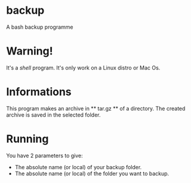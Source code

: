 # backup
A bash backup programme

# Warning!
It's a *shell* program. It's only work on a Linux distro or Mac Os.

# Informations
This program makes an archive in ** tar.gz ** of a directory.
The created archive is saved in the selected folder.

# Running
You have 2 parameters to give:
- The absolute name (or local) of your backup folder.
- The absolute name (or local) of the folder you want to backup.
